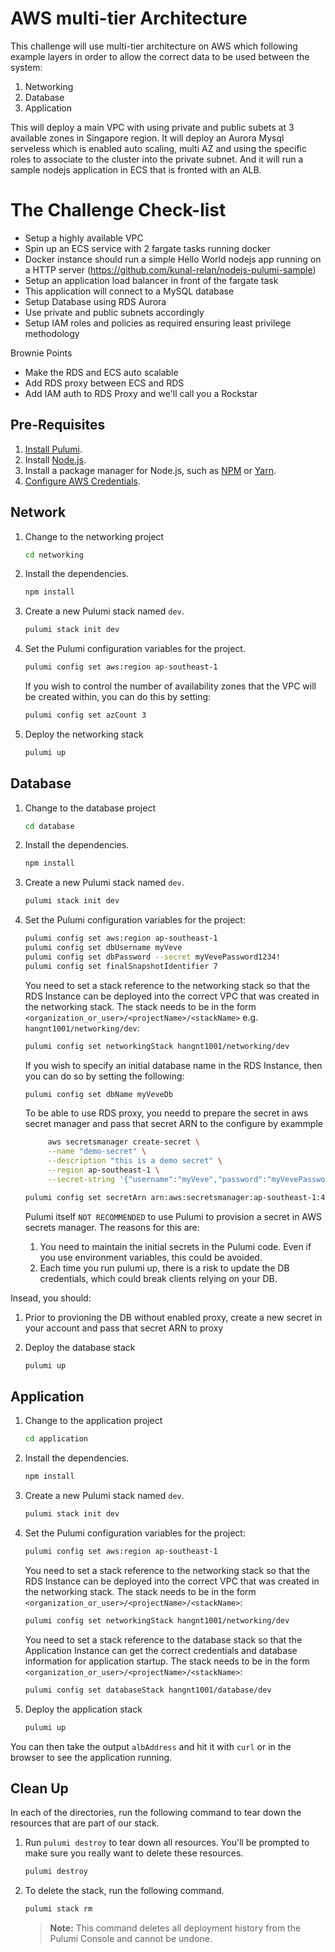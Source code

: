 # AWS multi-tier Architecture

This challenge will use multi-tier architecture on AWS which following example layers in order to allow the correct data to be used between the system:

1. Networking
2. Database
3. Application

This will deploy a main VPC with using private and public subets at 3 available zones in Singapore region. It will deploy an Aurora Mysql serveless which is enabled auto scaling, multi AZ and using the specific roles to associate to the cluster into the private subnet. And it will
run a sample nodejs application in ECS that is fronted with an ALB.

# The Challenge Check-list

- Setup a highly available VPC
- Spin up an ECS service with 2 fargate tasks running docker
- Docker instance should run a simple Hello World nodejs app running on a HTTP server (https://github.com/kunal-relan/nodejs-pulumi-sample)
- Setup an application load balancer in front of the fargate task
- This application will connect to a MySQL database
- Setup Database using RDS Aurora
- Use private and public subnets accordingly
- Setup IAM roles and policies as required ensuring least privilege methodology

Brownie Points
- Make the RDS and ECS auto scalable 
- Add RDS proxy between ECS and RDS
- Add IAM auth to RDS Proxy and we'll call you a Rockstar


## Pre-Requisites

1. [Install Pulumi](https://www.pulumi.com/docs/reference/install).
1. Install [Node.js](https://nodejs.org/en/download).
1. Install a package manager for Node.js, such as [NPM](https://www.npmjs.com/get-npm) or [Yarn](https://yarnpkg.com/lang/en/docs/install).
1. [Configure AWS Credentials](https://www.pulumi.com/docs/reference/clouds/aws/setup/).

## Network

1.  Change to the networking project
    ```bash
    cd networking
    ```

1.  Install the dependencies.

    ```bash
    npm install
    ```

1.  Create a new Pulumi stack named `dev`.

    ```bash
    pulumi stack init dev
    ```

1. Set the Pulumi configuration variables for the project.

    ```bash
    pulumi config set aws:region ap-southeast-1
    ```
   
   If you wish to control the number of availability zones that the VPC will be created within, you can do this by setting:
   
   ```bash
   pulumi config set azCount 3
    ```

1. Deploy the networking stack

    ```bash
    pulumi up
    ```
   

## Database

1.  Change to the database project
    ```bash
    cd database
    ```

1.  Install the dependencies.

    ```bash
    npm install
    ```

1.  Create a new Pulumi stack named `dev`.

    ```bash
    pulumi stack init dev
    ```

1. Set the Pulumi configuration variables for the project:

   ```bash
   pulumi config set aws:region ap-southeast-1
   pulumi config set dbUsername myVeve
   pulumi config set dbPassword --secret myVevePassword1234!
   pulumi config set finalSnapshotIdentifier 7
   ```
   
   You need to set a stack reference to the networking stack so that the RDS Instance can be deployed into the correct VPC
   that was created in the networking stack. The stack needs to be in the form `<organization_or_user>/<projectName>/<stackName>` 
   e.g. `hangnt1001/networking/dev`:
   
   ```bash
   pulumi config set networkingStack hangnt1001/networking/dev
   ```
   
   If you wish to specify an initial database name in the RDS Instance, then you can do so by setting the following:
   
   ```bash
   pulumi config set dbName myVeveDb
   ```
   
   To be able to use RDS proxy, you needd to prepare the secret in aws secret manager and pass that secret ARN to the configure by exammple

   ```bash
        aws secretsmanager create-secret \
        --name "demo-secret" \
        --description "this is a demo secret" \
        --region ap-southeast-1 \
        --secret-string '{"username":"myVeve","password":"myVevePassword1234!","engine":"mysql","host":"demo-db-instance.cluster-cbcdhoiotoy8.ap-southeast-1.rds.amazonaws.com","port":"3306","dbClusterIdentifier":"demo-db-instance"}'

   ```

   ```bash
   pulumi config set secretArn arn:aws:secretsmanager:ap-southeast-1:414928843086:secret:demo-secret-oPZ2gn --plaintext
   ```

   Pulumi itself `NOT RECOMMENDED` to use Pulumi to provision a secret in AWS secrets manager. The reasons for this are:

    1. You need to maintain the initial secrets in the Pulumi code. Even if you use environment variables, this could be avoided.
    2. Each time you run pulumi up, there is a risk to update the DB credentials, which could break clients relying on your DB.

  Insead, you should:
   1. Prior to provioning the DB without enabled proxy, create a new secret in your account and pass that secret ARN to proxy


1. Deploy the database stack

    ```bash
    pulumi up
    ```

## Application

1.  Change to the application project
    ```bash
    cd application
    ```

1.  Install the dependencies.

    ```bash
    npm install
    ```

1.  Create a new Pulumi stack named `dev`.

    ```bash
    pulumi stack init dev
    ```

1. Set the Pulumi configuration variables for the project:

   ```bash
   pulumi config set aws:region ap-southeast-1
   ```
   
   You need to set a stack reference to the networking stack so that the RDS Instance can be deployed into the correct VPC
   that was created in the networking stack. The stack needs to be in the form `<organization_or_user>/<projectName>/<stackName>`:
   
   ```bash
   pulumi config set networkingStack hangnt1001/networking/dev
   ```
 
   You need to set a stack reference to the database stack so that the Application Instance can get the correct credentials
   and database information for application startup. The stack needs to be in the form `<organization_or_user>/<projectName>/<stackName>`:
   
   ```bash
   pulumi config set databaseStack hangnt1001/database/dev
   ```
 
1. Deploy the application stack

    ```bash
    pulumi up
    ```
   
You can then take the output `albAddress` and hit it with `curl` or in the browser to see the application running.

## Clean Up

In each of the directories, run the following command to tear down the resources that are part of our
stack.

1. Run `pulumi destroy` to tear down all resources.  You'll be prompted to make
   sure you really want to delete these resources.

   ```bash
   pulumi destroy
   ```

1. To delete the stack, run the following command.

   ```bash
   pulumi stack rm
   ```
   > **Note:** This command deletes all deployment history from the Pulumi
   > Console and cannot be undone.
